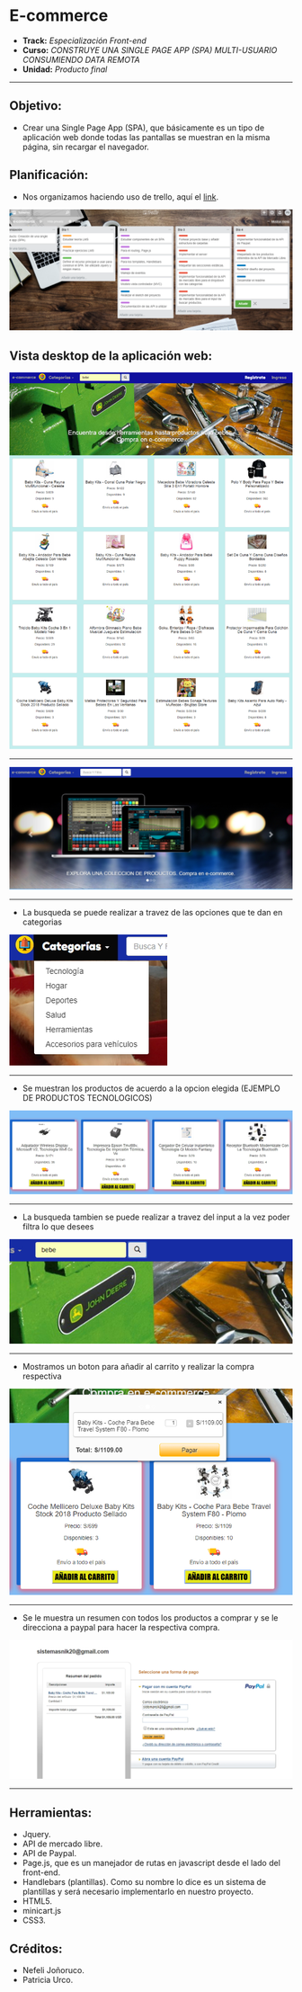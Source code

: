 # E-commerce

* **Track:** _Especialización Front-end_
* **Curso:** _CONSTRUYE UNA SINGLE PAGE APP (SPA) MULTI-USUARIO CONSUMIENDO DATA REMOTA_
* **Unidad:** _Producto final_

***

## Objetivo:

+ Crear una Single Page App (SPA), que básicamente es un tipo de aplicación web donde todas las pantallas se muestran en la misma página, sin recargar el navegador.

## Planificación:

+ Nos organizamos haciendo uso de trello, aquí el [link](https://trello.com/b/Bhkol7h7/e-commerce "link").

![Sin titulo](public/assets/images/trello.png)

## Vista desktop de la aplicación web:

![Sin titulo](public/assets/images/desktop.png)
_____________________________________________________________________________________________________________________

![Sin titulo](public/assets/images/img1.jpg)
_____________________________________________________________________________________________________________________
+ La busqueda se puede realizar a travez de las opciones que te dan en categorias

![Sin titulo](public/assets/images/img2.jpg)
_____________________________________________________________________________________________________________________
+ Se muestran los productos de acuerdo a la opcion elegida (EJEMPLO DE PRODUCTOS TECNOLOGICOS)

![Sin titulo](public/assets/images/img3.jpg)
_____________________________________________________________________________________________________________________
+ La busqueda tambien se puede realizar a travez del input a la vez poder filtra lo que desees

![Sin titulo](public/assets/images/img4.jpg)
_____________________________________________________________________________________________________________________
+ Mostramos un boton para añadir al carrito y realizar la compra respectiva

![Sin titulo](public/assets/images/img5.png)
_____________________________________________________________________________________________________________________
+ Se le muestra un resumen con todos los productos a comprar y se le direcciona a paypal para hacer la respectiva compra.

![Sin titulo](public/assets/images/img6.jpg)
_____________________________________________________________________________________________________________________


## Herramientas:

+ Jquery.
+ API de mercado libre.
+ API de Paypal.
+ Page.js, que es un manejador de rutas en javascript desde el lado del front-end.
+ Handlebars (plantillas). Como su nombre lo dice es un sistema de plantillas y será necesario implementarlo en nuestro proyecto.
+ HTML5.
+ minicart.js
+ CSS3.


## Créditos:

+ Nefeli Joñoruco.
+ Patricia Urco.
